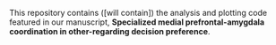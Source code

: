 This repository contains ([will contain]) the analysis and plotting code featured in our manuscript, **Specialized medial prefrontal-amygdala coordination in other-regarding decision preference**.
